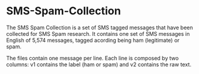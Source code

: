 # SMS-Spam-Collection

The SMS Spam Collection is a set of SMS tagged messages that have been collected for SMS Spam research. It contains one set of SMS messages in English of 5,574 messages, tagged acording being ham (legitimate) or spam.


The files contain one message per line. Each line is composed by two columns: v1 contains the label (ham or spam) and v2 contains the raw text.
